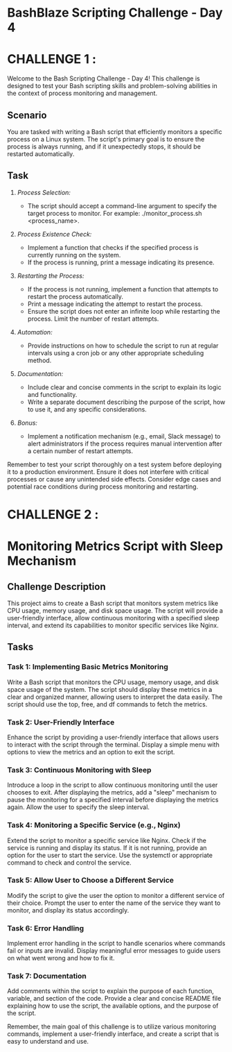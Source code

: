 # BashBlaze Scripting Challenge - Day 4
# CHALLENGE 1 : 

Welcome to the Bash Scripting Challenge - Day 4! This challenge is designed to test your Bash scripting skills and problem-solving abilities in the context of process monitoring and management.

## Scenario

You are tasked with writing a Bash script that efficiently monitors a specific process on a Linux system. The script's primary goal is to ensure the process is always running, and if it unexpectedly stops, it should be restarted automatically.

## Task

1. *Process Selection:*

   - The script should accept a command-line argument to specify the target process to monitor. For example: ./monitor_process.sh <process_name>.

2. *Process Existence Check:*

   - Implement a function that checks if the specified process is currently running on the system.
   - If the process is running, print a message indicating its presence.

3. *Restarting the Process:*

   - If the process is not running, implement a function that attempts to restart the process automatically.
   - Print a message indicating the attempt to restart the process.
   - Ensure the script does not enter an infinite loop while restarting the process. Limit the number of restart attempts.

4. *Automation:*

   - Provide instructions on how to schedule the script to run at regular intervals using a cron job or any other appropriate scheduling method.

5. *Documentation:*

   - Include clear and concise comments in the script to explain its logic and functionality.
   - Write a separate document describing the purpose of the script, how to use it, and any specific considerations.

6. *Bonus:*
   - Implement a notification mechanism (e.g., email, Slack message) to alert administrators if the process requires manual intervention after a certain number of restart attempts.

Remember to test your script thoroughly on a test system before deploying it to a production environment. Ensure it does not interfere with critical processes or cause any unintended side effects. Consider edge cases and potential race conditions during process monitoring and restarting.


# CHALLENGE 2 : 

# Monitoring Metrics Script with Sleep Mechanism

## Challenge Description

This project aims to create a Bash script that monitors system metrics like CPU usage, memory usage, and disk space usage. The script will provide a user-friendly interface, allow continuous monitoring with a specified sleep interval, and extend its capabilities to monitor specific services like Nginx.

## Tasks

### Task 1: Implementing Basic Metrics Monitoring

Write a Bash script that monitors the CPU usage, memory usage, and disk space usage of the system. The script should display these metrics in a clear and organized manner, allowing users to interpret the data easily. The script should use the top, free, and df commands to fetch the metrics.

### Task 2: User-Friendly Interface

Enhance the script by providing a user-friendly interface that allows users to interact with the script through the terminal. Display a simple menu with options to view the metrics and an option to exit the script.

### Task 3: Continuous Monitoring with Sleep

Introduce a loop in the script to allow continuous monitoring until the user chooses to exit. After displaying the metrics, add a "sleep" mechanism to pause the monitoring for a specified interval before displaying the metrics again. Allow the user to specify the sleep interval.

### Task 4: Monitoring a Specific Service (e.g., Nginx)

Extend the script to monitor a specific service like Nginx. Check if the service is running and display its status. If it is not running, provide an option for the user to start the service. Use the systemctl or appropriate command to check and control the service.

### Task 5: Allow User to Choose a Different Service

Modify the script to give the user the option to monitor a different service of their choice. Prompt the user to enter the name of the service they want to monitor, and display its status accordingly.

### Task 6: Error Handling

Implement error handling in the script to handle scenarios where commands fail or inputs are invalid. Display meaningful error messages to guide users on what went wrong and how to fix it.

### Task 7: Documentation

Add comments within the script to explain the purpose of each function, variable, and section of the code. Provide a clear and concise README file explaining how to use the script, the available options, and the purpose of the script.

Remember, the main goal of this challenge is to utilize various monitoring commands, implement a user-friendly interface, and create a script that is easy to understand and use.

